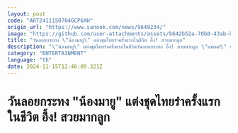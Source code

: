 ```yaml
---
layout: post
code: "ART2411150704GCP6XH"
origin_url: "https://www.sanook.com/news/9649234/"
image: "https://github.com/user-attachments/assets/b642b52a-70b0-43ab-bb46-3e1eec557cc9"
title: "วันลอยกระทง \"น้องมายู\" แต่งชุดไทยรำครั้งแรกในชีวิต อึ้ง! สวยมากลูก"
description: "\"น้องมายู\" แต่งชุดไทยรำครั้งแรกในชีวิตวันลอยกระทง อึ้ง! สวยมากลูก \"แม่เมย์\" ยังร้องอุ๊ย!"
category: "ENTERTAINMENT"
language: "th"
date: 2024-11-15T12:46:09.321Z
---
```


# วันลอยกระทง "น้องมายู" แต่งชุดไทยรำครั้งแรกในชีวิต อึ้ง! สวยมากลูก